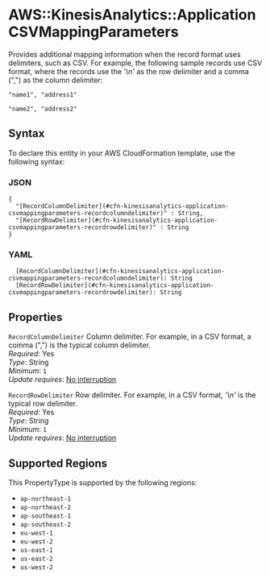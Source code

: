 # AWS::KinesisAnalytics::Application CSVMappingParameters<a name="aws-properties-kinesisanalytics-application-csvmappingparameters"></a>

Provides additional mapping information when the record format uses delimiters, such as CSV\. For example, the following sample records use CSV format, where the records use the *'\\n'* as the row delimiter and a comma \(","\) as the column delimiter: 

 `"name1", "address1"` 

 `"name2", "address2"` 

## Syntax<a name="aws-properties-kinesisanalytics-application-csvmappingparameters-syntax"></a>

To declare this entity in your AWS CloudFormation template, use the following syntax:

### JSON<a name="aws-properties-kinesisanalytics-application-csvmappingparameters-syntax.json"></a>

```
{
  "[RecordColumnDelimiter](#cfn-kinesisanalytics-application-csvmappingparameters-recordcolumndelimiter)" : String,
  "[RecordRowDelimiter](#cfn-kinesisanalytics-application-csvmappingparameters-recordrowdelimiter)" : String
}
```

### YAML<a name="aws-properties-kinesisanalytics-application-csvmappingparameters-syntax.yaml"></a>

```
  [RecordColumnDelimiter](#cfn-kinesisanalytics-application-csvmappingparameters-recordcolumndelimiter): String
  [RecordRowDelimiter](#cfn-kinesisanalytics-application-csvmappingparameters-recordrowdelimiter): String
```

## Properties<a name="aws-properties-kinesisanalytics-application-csvmappingparameters-properties"></a>

`RecordColumnDelimiter`  <a name="cfn-kinesisanalytics-application-csvmappingparameters-recordcolumndelimiter"></a>
Column delimiter\. For example, in a CSV format, a comma \(","\) is the typical column delimiter\.  
*Required*: Yes  
*Type*: String  
*Minimum*: `1`  
*Update requires*: [No interruption](https://docs.aws.amazon.com/AWSCloudFormation/latest/UserGuide/using-cfn-updating-stacks-update-behaviors.html#update-no-interrupt)

`RecordRowDelimiter`  <a name="cfn-kinesisanalytics-application-csvmappingparameters-recordrowdelimiter"></a>
Row delimiter\. For example, in a CSV format, *'\\n'* is the typical row delimiter\.  
*Required*: Yes  
*Type*: String  
*Minimum*: `1`  
*Update requires*: [No interruption](https://docs.aws.amazon.com/AWSCloudFormation/latest/UserGuide/using-cfn-updating-stacks-update-behaviors.html#update-no-interrupt)

## Supported Regions

This PropertyType is supported by the following regions:

- `ap-northeast-1`
- `ap-northeast-2`
- `ap-southeast-1`
- `ap-southeast-2`
- `eu-west-1`
- `eu-west-2`
- `us-east-1`
- `us-east-2`
- `us-west-2`
